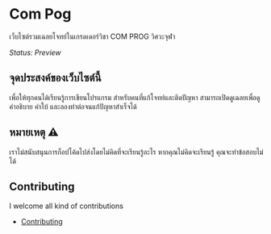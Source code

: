 # Com Pog

เว็บไซต์รวมเฉลยโจทย์ในเกรดเดอร์วิชา COM PROG วิศวะจุฬา

_Status: Preview_

## จุดประสงค์ของเว็บไซต์นี้

เพื่อให้ทุกคนได้เรียนรู้การเขียนโปรแกรม สำหรับคนที่แก้โจทย์และติดปัญหา
สามารถเปิดดูเฉลยเพื่อดูคำอธิบาย คำใบ้ และลองทำต่อจนแก้ปัญหาสำเร็จได้

## หมายเหตุ ⚠️

เราไม่สนับสนุนการก็อปโค้ดไปส่งโดยไม่คิดที่จะเรียนรู้อะไร หากคุณไม่คิดจะเรียนรู้ คุณจะทำข้อสอบไม่ได้

## Contributing

I welcome all kind of contributions

- [Contributing](https://com-pog.leomotors.net/contributing)
